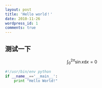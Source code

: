 ```yaml
---
layout: post
title: 'Hello world！'
date: 2010-11-26
wordpress_id: 1
comments: true
---
```

## 测试一下

$$
\int_0^{2\pi}\sin x \mathrm{d}x = 0
$$

```python
#!/usr/bin/env python
if __name__=='__main__':
    print "Hello World!"
```
